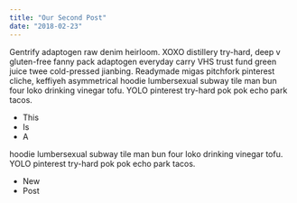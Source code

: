 ```yaml
---
title: "Our Second Post"
date: "2018-02-23"
---
```


Gentrify adaptogen raw denim heirloom. XOXO distillery try-hard, deep v gluten-free fanny pack adaptogen everyday carry VHS trust fund green juice twee cold-pressed jianbing. Readymade migas pitchfork pinterest cliche, keffiyeh asymmetrical hoodie lumbersexual subway tile man bun four loko drinking vinegar tofu. YOLO pinterest try-hard pok pok echo park tacos.

* This
* Is
* A

hoodie lumbersexual subway tile man bun four loko drinking vinegar tofu. YOLO pinterest try-hard pok pok echo park tacos.

* New
* Post

